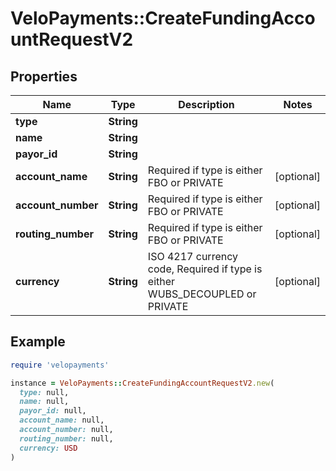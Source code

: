 # VeloPayments::CreateFundingAccountRequestV2

## Properties

| Name | Type | Description | Notes |
| ---- | ---- | ----------- | ----- |
| **type** | **String** |  |  |
| **name** | **String** |  |  |
| **payor_id** | **String** |  |  |
| **account_name** | **String** | Required if type is either FBO or PRIVATE | [optional] |
| **account_number** | **String** | Required if type is either FBO or PRIVATE | [optional] |
| **routing_number** | **String** | Required if type is either FBO or PRIVATE | [optional] |
| **currency** | **String** | ISO 4217 currency code, Required if type is either WUBS_DECOUPLED or PRIVATE | [optional] |

## Example

```ruby
require 'velopayments'

instance = VeloPayments::CreateFundingAccountRequestV2.new(
  type: null,
  name: null,
  payor_id: null,
  account_name: null,
  account_number: null,
  routing_number: null,
  currency: USD
)
```

